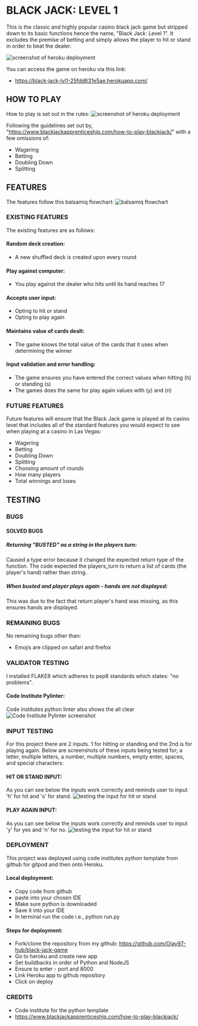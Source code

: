# BLACK JACK: LEVEL 1

This is the classic and highly popular casino black jack game but stripped down to its basic functions hence the name, "Black Jack: Level 1". It excludes the premise of betting and simply allows the player to hit or stand in order to beat the dealer.

![screenshot of heroku deployment](./images/screenshots.png)

You can access the game on heroku via this link:

- https://black-jack-lvl1-25fdd631e5ae.herokuapp.com/

## HOW TO PLAY

How to play is set out in the rules:
![screenshot of heroku deployment](./images/heroku-deployed.png)

Following the guidelines set out by, "https://www.blackjackapprenticeship.com/how-to-play-blackjack/" with a few omissions of:

- Wagering
- Betting
- Doubling Down
- Splitting

## FEATURES

The features follow this balsamiq flowchart:
![balsamiq flowchart](./images/balsamiq-flowchart.png)

### EXISTING FEATURES

The existing features are as follows:

#### Random deck creation:

- A new shuffled deck is created upon every round

#### Play against computer:

- You play against the dealer who hits until its hand reaches 17

#### Accepts user input:

- Opting to hit or stand
- Opting to play again

#### Maintains value of cards dealt:

- The game knows the total value of the cards that it uses when determining the winner

#### Input validation and error handling:

- The game ensures you have entered the correct values when hitting (h) or standing (s)
- The games does the same for play again values with (y) and (n)

### FUTURE FEATURES

Future features will ensure that the Black Jack game is played at its casino level that includes all of the standard features you would expect to see when playing at a casino in Las Vegas:

- Wagering
- Betting
- Doubling Down
- Splitting
- Choosing amount of rounds
- How many players
- Total winnings and loses

## TESTING

### BUGS

#### SOLVED BUGS

##### Returning "BUSTED" as a string in the players turn:

Caused a type error because it changed the expected return type of the function. The code expected the players_turn to return a list of cards (the player's hand) rather than string.

##### When busted and player plays again - hands are not displayed:

This was due to the fact that return player's hand was missing, as this ensures hands are displayed.

### REMAINING BUGS

No remaining bugs other than:

- Emojis are clipped on safari and firefox

### VALIDATOR TESTING

I installed FLAKE8 which adheres to pep8 standards which states: "no problems".

#### Code Institute Pylinter:

Code institutes python linter also shows the all clear
![Code Institute Pylinter screenshot](/images/CI-pylinter.png)

### INPUT TESTING

For this project there are 2 inputs. 1 for hitting or standing and the 2nd is for playing again. Below are screenshots of these inputs being tested for; a letter, multiple letters, a number, multiple numbers, empty enter, spaces, and special characters:

#### HIT OR STAND INPUT:

As you can see below the inputs work correctly and reminds user to input 'h' for hit and 's' for stand.
![testing the input for hit or stand](/images/hit_or_stand_test.png)

#### PLAY AGAIN INPUT:

As you can see below the inputs work correctly and reminds user to input 'y' for yes and 'n' for no.
![testing the input for hit or stand](/images/play_again_test.png)

### DEPLOYMENT

This project was deployed using code institutes python template from github for gitpod and then onto Heroku.

#### Local deployment:

- Copy code from github
- paste into your chosen IDE
- Make sure python is downloaded
- Save it into your IDE
- In terminal run the code i.e., python run.py

#### Steps for deployment:

- Fork/clone the repository from my github: https://github.com/Ojay97-hub/black-jack-game
- Go to heroku and create new app
- Set buildbacks in order of Python and NodeJS
- Ensure to enter - port and 8000
- Link Heroku app to github repository
- Click on deploy

### CREDITS

- Code institute for the python template
- https://www.blackjackapprenticeship.com/how-to-play-blackjack/
